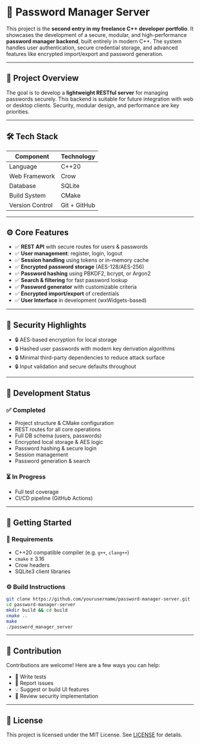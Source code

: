 # 🔐 Password Manager Server

This project is the **second entry in my freelance C++ developer portfolio**. It showcases the development of a secure, modular, and high-performance **password manager backend**, built entirely in modern C++. The system handles user authentication, secure credential storage, and advanced features like encrypted import/export and password generation.

---

## 🚀 Project Overview

The goal is to develop a **lightweight RESTful server** for managing passwords securely. This backend is suitable for future integration with web or desktop clients. Security, modular design, and performance are key priorities.

---

## 🛠️ Tech Stack

| Component       | Technology           |
| --------------- | -------------------- |
| Language        | C++20                |
| Web Framework   | Crow                 |
| Database        | SQLite               |
| Build System    | CMake                |
| Version Control | Git + GitHub         |

---

## ⚙️ Core Features

* ✅ **REST API** with secure routes for users & passwords
* ✅ **User management**: register, login, logout
* ✅ **Session handling** using tokens or in-memory cache
* ✅ **Encrypted password storage** (AES-128/AES-256)
* ✅ **Password hashing** using PBKDF2, bcrypt, or Argon2
* ✅ **Search & filtering** for fast password lookup
* ✅ **Password generator** with customizable criteria
* ✅ **Encrypted import/export** of credentials
* ✅ **User Interface** in development (wxWidgets-based)

---

## 🔐 Security Highlights

* 🔒 AES-based encryption for local storage
* 🔒 Hashed user passwords with modern key derivation algorithms
* 🔒 Minimal third-party dependencies to reduce attack surface
* 🔒 Input validation and secure defaults throughout

---

## 🧩 Development Status

### ✅ Completed

* Project structure & CMake configuration
* REST routes for all core operations
* Full DB schema (users, passwords)
* Encrypted local storage & AES logic
* Password hashing & secure login
* Session management
* Password generation & search

### ⏳ In Progress

* Full test coverage
* CI/CD pipeline (GitHub Actions)

---

## 🧪 Getting Started

### 🔧 Requirements

* C++20 compatible compiler (e.g. `g++`, `clang++`)
* `cmake` ≥ 3.16
* Crow  headers
* SQLite3 client libraries

### ⚙️ Build Instructions

```bash
git clone https://github.com/yourusername/password-manager-server.git
cd password-manager-server
mkdir build && cd build
cmake ..
make
./password_manager_server
```

---

## 🤝 Contribution

Contributions are welcome! Here are a few ways you can help:

* 🧪 Write tests
* 🐞 Report issues
* 💡 Suggest or build UI features
* 🔐 Review security implementation

---

## 📜 License

This project is licensed under the MIT License. See [LICENSE](LICENSE) for details.


